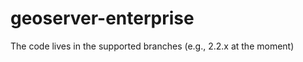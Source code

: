geoserver-enterprise
====================

The code lives in the supported branches (e.g., 2.2.x at the moment)
